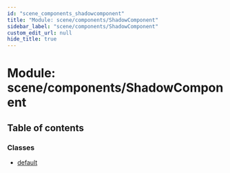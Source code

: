 ```yaml
---
id: "scene_components_shadowcomponent"
title: "Module: scene/components/ShadowComponent"
sidebar_label: "scene/components/ShadowComponent"
custom_edit_url: null
hide_title: true
---
```


# Module: scene/components/ShadowComponent

## Table of contents

### Classes

- [default](../classes/scene_components_shadowcomponent.default.md)
